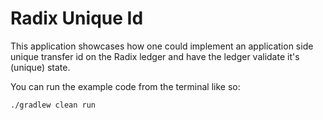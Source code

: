# Radix Unique Id
This application showcases how one could implement an application side unique transfer id on the Radix ledger and have the ledger validate it's (unique) state.

You can run the example code from the terminal like so:

```
./gradlew clean run
```